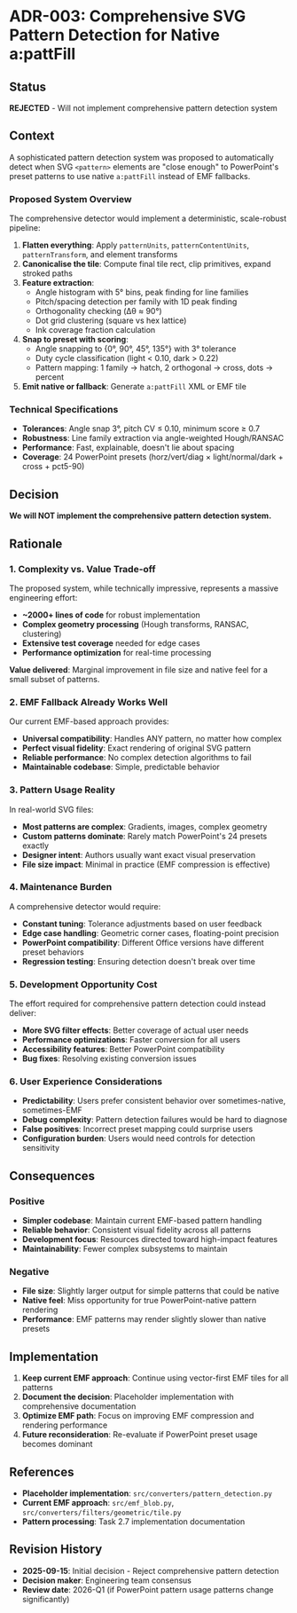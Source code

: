 # ADR-003: Comprehensive SVG Pattern Detection for Native a:pattFill

## Status
**REJECTED** - Will not implement comprehensive pattern detection system

## Context

A sophisticated pattern detection system was proposed to automatically detect when SVG `<pattern>` elements are "close enough" to PowerPoint's preset patterns to use native `a:pattFill` instead of EMF fallbacks.

### Proposed System Overview

The comprehensive detector would implement a deterministic, scale-robust pipeline:

1. **Flatten everything**: Apply `patternUnits`, `patternContentUnits`, `patternTransform`, and element transforms
2. **Canonicalise the tile**: Compute final tile rect, clip primitives, expand stroked paths
3. **Feature extraction**:
   - Angle histogram with 5° bins, peak finding for line families
   - Pitch/spacing detection per family with 1D peak finding
   - Orthogonality checking (Δθ ≈ 90°)
   - Dot grid clustering (square vs hex lattice)
   - Ink coverage fraction calculation
4. **Snap to preset with scoring**:
   - Angle snapping to {0°, 90°, 45°, 135°} with 3° tolerance
   - Duty cycle classification (light < 0.10, dark > 0.22)
   - Pattern mapping: 1 family → hatch, 2 orthogonal → cross, dots → percent
5. **Emit native or fallback**: Generate `a:pattFill` XML or EMF tile

### Technical Specifications

- **Tolerances**: Angle snap 3°, pitch CV ≤ 0.10, minimum score ≥ 0.7
- **Robustness**: Line family extraction via angle-weighted Hough/RANSAC
- **Performance**: Fast, explainable, doesn't lie about spacing
- **Coverage**: 24 PowerPoint presets (horz/vert/diag × light/normal/dark + cross + pct5-90)

## Decision

**We will NOT implement the comprehensive pattern detection system.**

## Rationale

### 1. **Complexity vs. Value Trade-off**

The proposed system, while technically impressive, represents a massive engineering effort:

- **~2000+ lines of code** for robust implementation
- **Complex geometry processing** (Hough transforms, RANSAC, clustering)
- **Extensive test coverage** needed for edge cases
- **Performance optimization** for real-time processing

**Value delivered**: Marginal improvement in file size and native feel for a small subset of patterns.

### 2. **EMF Fallback Already Works Well**

Our current EMF-based approach provides:

- **Universal compatibility**: Handles ANY pattern, no matter how complex
- **Perfect visual fidelity**: Exact rendering of original SVG pattern
- **Reliable performance**: No complex detection algorithms to fail
- **Maintainable codebase**: Simple, predictable behavior

### 3. **Pattern Usage Reality**

In real-world SVG files:

- **Most patterns are complex**: Gradients, images, complex geometry
- **Custom patterns dominate**: Rarely match PowerPoint's 24 presets exactly
- **Designer intent**: Authors usually want exact visual preservation
- **File size impact**: Minimal in practice (EMF compression is effective)

### 4. **Maintenance Burden**

A comprehensive detector would require:

- **Constant tuning**: Tolerance adjustments based on user feedback
- **Edge case handling**: Geometric corner cases, floating-point precision
- **PowerPoint compatibility**: Different Office versions have different preset behaviors
- **Regression testing**: Ensuring detection doesn't break over time

### 5. **Development Opportunity Cost**

The effort required for comprehensive pattern detection could instead deliver:

- **More SVG filter effects**: Better coverage of actual user needs
- **Performance optimizations**: Faster conversion for all users
- **Accessibility features**: Better PowerPoint compatibility
- **Bug fixes**: Resolving existing conversion issues

### 6. **User Experience Considerations**

- **Predictability**: Users prefer consistent behavior over sometimes-native, sometimes-EMF
- **Debug complexity**: Pattern detection failures would be hard to diagnose
- **False positives**: Incorrect preset mapping could surprise users
- **Configuration burden**: Users would need controls for detection sensitivity

## Consequences

### Positive
- **Simpler codebase**: Maintain current EMF-based pattern handling
- **Reliable behavior**: Consistent visual fidelity across all patterns
- **Development focus**: Resources directed toward high-impact features
- **Maintainability**: Fewer complex subsystems to maintain

### Negative
- **File size**: Slightly larger output for simple patterns that could be native
- **Native feel**: Miss opportunity for true PowerPoint-native pattern rendering
- **Performance**: EMF patterns may render slightly slower than native presets

## Implementation

1. **Keep current EMF approach**: Continue using vector-first EMF tiles for all patterns
2. **Document the decision**: Placeholder implementation with comprehensive documentation
3. **Optimize EMF path**: Focus on improving EMF compression and rendering performance
4. **Future reconsideration**: Re-evaluate if PowerPoint preset usage becomes dominant

## References

- **Placeholder implementation**: `src/converters/pattern_detection.py`
- **Current EMF approach**: `src/emf_blob.py`, `src/converters/filters/geometric/tile.py`
- **Pattern processing**: Task 2.7 implementation documentation

## Revision History

- **2025-09-15**: Initial decision - Reject comprehensive pattern detection
- **Decision maker**: Engineering team consensus
- **Review date**: 2026-Q1 (if PowerPoint pattern usage patterns change significantly)